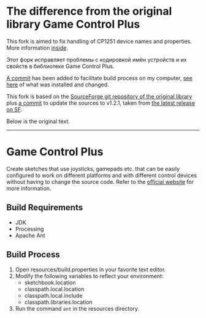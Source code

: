 # The difference from the original library Game Control Plus

This fork is aimed to fix handling of CP1251 device names and properties.
More information [inside](FixCP1251.md).

Этот форк исправляет проблемы с кодировкой имён устройств и их свойств в библиотеке Game Control Plus.

[A commit](0ff06a27) has been added to facilitate build process on my computer,
[see here](Build.md) of what was installed and changed.

This fork is based on the
[SourceForge git repository of the original library](https://sourceforge.net/p/gamecontroller/code/ci/master/tree/)
plus [a commit](8658c754) to update the sources to v1.2.1, taken from
[the latest release on SF](https://sourceforge.net/projects/gamecontroller/files/GameControlPlus%20V1.2.1.zip/download).

Below is the original text.

----------

# Game Control Plus

Create sketches that use joysticks, gamepads etc. that can be easily configured to work on different platforms and with different control devices without having to change the source code. 
Refer to the [official website](http://lagers.org.uk/gamecontrol/index.html) for more information.

## Build Requirements

*   JDK
*   Processing
*   Apache Ant

## Build Process

1.  Open resources/build.properties in your favorite text editor.
2.  Modify the following variables to reflect your environment:
    *   sketchbook.location
    *   classpath.local.location
    *   classpath.local.include
    *   classpath.libraries.location
3.  Run the command `ant` in the resources directory.
